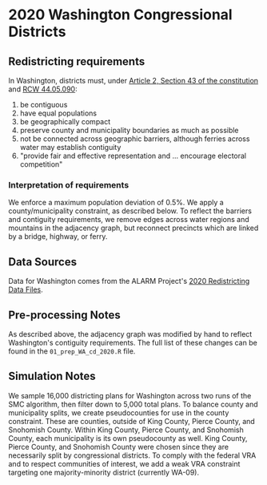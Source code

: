 # 2020 Washington Congressional Districts

## Redistricting requirements
In Washington, districts must, under [Article 2, Section 43 of the constitution](https://leg.wa.gov/CodeReviser/Pages/WAConstitution.aspx) and [RCW 44.05.090](https://apps.leg.wa.gov/RCW/default.aspx?cite=44.05.090):

1. be contiguous
1. have equal populations
1. be geographically compact
1. preserve county and municipality boundaries as much as possible
1. not be connected across geographic barriers, although ferries across water may establish contiguity 
1. "provide fair and effective representation and ... encourage electoral competition"


### Interpretation of requirements
We enforce a maximum population deviation of 0.5%.
We apply a county/municipality constraint, as described below.
To reflect the barriers and contiguity requirements, we remove edges across water regions and mountains in the adjacency graph, but reconnect precincts which are linked by a bridge, highway, or ferry.

## Data Sources
Data for Washington comes from the ALARM Project's [2020 Redistricting Data Files](https://alarm-redist.github.io/posts/2021-08-10-census-2020/).

## Pre-processing Notes
As described above, the adjacency graph was modified by hand to reflect Washington's contiguity requirements.
The full list of these changes can be found in the `01_prep_WA_cd_2020.R` file.

## Simulation Notes
We sample 16,000 districting plans for Washington across two runs of the SMC algorithm, then filter down to 5,000 total plans.
To balance county and municipality splits, we create pseudocounties for use in the county constraint. These are counties, outside of King County, Pierce County, and Snohomish County. Within King County, Pierce County, and Snohomish County, each municipality is its own pseudocounty as well. King County, Pierce County, and Snohomish County were chosen since they are necessarily split by congressional districts.
To comply with the federal VRA and to respect communities of interest, we add a weak VRA constraint targeting one majority-minority district (currently WA-09).
